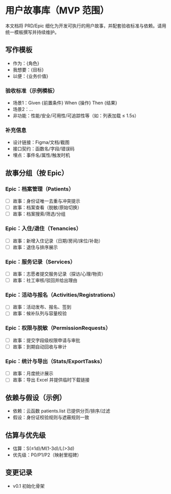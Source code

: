 # 用户故事库（MVP 范围）

本文档将 PRD/Epic 细化为开发可执行的用户故事，并配套验收标准与依赖。请用统一模板撰写并持续维护。

## 写作模板
- 作为：{角色}
- 我想要：{目标}
- 以便：{业务价值}

### 验收标准（示例模板）
- 场景1：Given {前置条件} When {操作} Then {结果}
- 场景2：...
- 非功能：性能/安全/可用性/可追踪性等（如：列表加载 ≤ 1.5s）

### 补充信息
- 设计链接：Figma/文档/截图
- 接口契约：函数名/字段/错误码
- 埋点：事件名/属性/触发时机

## 故事分组（按 Epic）

### Epic：档案管理（Patients）
- [ ] 故事：身份证唯一去重与冲突提示
- [ ] 故事：档案查看（脱敏/原始切换）
- [ ] 故事：档案搜索/筛选/分组

### Epic：入住/退住（Tenancies）
- [ ] 故事：新增入住记录（日期/房间/床位/补助）
- [ ] 故事：退住与排序展示

### Epic：服务记录（Services）
- [ ] 故事：志愿者提交服务记录（探访/心理/物资）
- [ ] 故事：社工审核/驳回并给出理由

### Epic：活动与报名（Activities/Registrations）
- [ ] 故事：活动发布、报名、签到
- [ ] 故事：候补队列与容量校验

### Epic：权限与脱敏（PermissionRequests）
- [ ] 故事：提交字段级权限申请与审批
- [ ] 故事：到期自动回收与审计

### Epic：统计与导出（Stats/ExportTasks）
- [ ] 故事：月度统计展示
- [ ] 故事：导出 Excel 并提供临时下载链接

## 依赖与假设（示例）
- 依赖：云函数 patients.list 已提供分页/排序/过滤
- 假设：身份证校验规则与遮蔽规则一致

## 估算与优先级
- 估算：S(≤1d)/M(1-3d)/L(>3d)
- 优先级：P0/P1/P2（映射里程碑）

## 变更记录
- v0.1 初始化骨架


